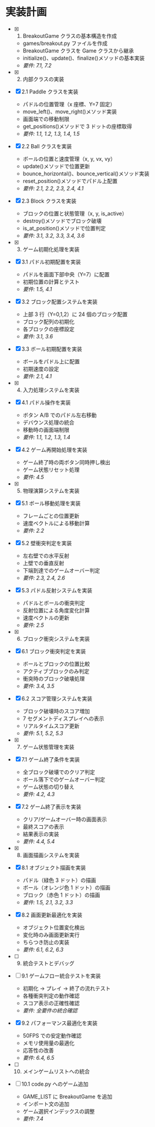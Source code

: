 # 実装計画

- [x] 1. BreakoutGame クラスの基本構造を作成

  - games/breakout.py ファイルを作成
  - BreakoutGame クラスを Game クラスから継承
  - initialize()、update()、finalize()メソッドの基本実装
  - _要件: 7.1, 7.2_

- [x] 2. 内部クラスの実装

- [x] 2.1 Paddle クラスを実装

  - パドルの位置管理（x 座標、Y=7 固定）
  - move_left()、move_right()メソッド実装
  - 画面端での移動制限
  - get_positions()メソッドで 3 ドットの座標取得
  - _要件: 1.1, 1.2, 1.3, 1.4, 1.5_

- [x] 2.2 Ball クラスを実装

  - ボールの位置と速度管理（x, y, vx, vy）
  - update()メソッドで位置更新
  - bounce_horizontal()、bounce_vertical()メソッド実装
  - reset_position()メソッドでパドル上配置
  - _要件: 2.1, 2.2, 2.3, 2.4, 4.1_

- [x] 2.3 Block クラスを実装

  - ブロックの位置と状態管理（x, y, is_active）
  - destroy()メソッドでブロック破壊
  - is_at_position()メソッドで位置判定
  - _要件: 3.1, 3.2, 3.3, 3.4, 3.6_

- [x] 3. ゲーム初期化処理を実装

- [x] 3.1 パドル初期配置を実装

  - パドルを画面下部中央（Y=7）に配置
  - 初期位置の計算とテスト
  - _要件: 1.5, 4.1_

- [x] 3.2 ブロック配置システムを実装

  - 上部 3 行（Y=0,1,2）に 24 個のブロック配置
  - ブロック配列の初期化
  - 各ブロックの座標設定
  - _要件: 3.1, 3.6_

- [x] 3.3 ボール初期配置を実装

  - ボールをパドル上に配置
  - 初期速度の設定
  - _要件: 2.1, 4.1_

- [x] 4. 入力処理システムを実装

- [x] 4.1 パドル操作を実装

  - ボタン A/B でのパドル左右移動
  - デバウンス処理の統合
  - 移動時の画面端制限
  - _要件: 1.1, 1.2, 1.3, 1.4_

- [x] 4.2 ゲーム再開始処理を実装

  - ゲーム終了時の両ボタン同時押し検出
  - ゲーム状態リセット処理
  - _要件: 4.5_

- [x] 5. 物理演算システムを実装

- [x] 5.1 ボール移動処理を実装

  - フレームごとの位置更新
  - 速度ベクトルによる移動計算
  - _要件: 2.2_

- [x] 5.2 壁衝突判定を実装

  - 左右壁での水平反射
  - 上壁での垂直反射
  - 下端到達でのゲームオーバー判定
  - _要件: 2.3, 2.4, 2.6_

- [x] 5.3 パドル反射システムを実装

  - パドルとボールの衝突判定
  - 反射位置による角度変化計算
  - 速度ベクトルの更新
  - _要件: 2.5_

- [x] 6. ブロック衝突システムを実装

- [x] 6.1 ブロック衝突判定を実装

  - ボールとブロックの位置比較
  - アクティブブロックのみ判定
  - 衝突時のブロック破壊処理
  - _要件: 3.4, 3.5_

- [x] 6.2 スコア管理システムを実装

  - ブロック破壊時のスコア増加
  - 7 セグメントディスプレイへの表示
  - リアルタイムスコア更新
  - _要件: 5.1, 5.2, 5.3_

- [x] 7. ゲーム状態管理を実装

- [x] 7.1 ゲーム終了条件を実装

  - 全ブロック破壊でのクリア判定
  - ボール落下でのゲームオーバー判定
  - ゲーム状態の切り替え
  - _要件: 4.2, 4.3_

- [x] 7.2 ゲーム終了表示を実装

  - クリア/ゲームオーバー時の画面表示
  - 最終スコアの表示
  - 結果表示の実装
  - _要件: 4.4, 5.4_

- [x] 8. 画面描画システムを実装

- [x] 8.1 オブジェクト描画を実装

  - パドル（緑色 3 ドット）の描画
  - ボール（オレンジ色 1 ドット）の描画
  - ブロック（赤色 1 ドット）の描画
  - _要件: 1.5, 2.1, 3.2, 3.3_

- [x] 8.2 画面更新最適化を実装

  - オブジェクト位置変化検出
  - 変化時のみ画面更新実行
  - ちらつき防止の実装
  - _要件: 6.1, 6.2, 6.3_

- [ ] 9. 統合テストとデバッグ
- [ ] 9.1 ゲームフロー統合テストを実装

  - 初期化 → プレイ → 終了の流れテスト
  - 各種衝突判定の動作確認
  - スコア表示の正確性確認
  - _要件: 全要件の統合確認_

- [x] 9.2 パフォーマンス最適化を実装

  - 50FPS での安定動作確認
  - メモリ使用量の最適化
  - 応答性の改善
  - _要件: 6.4, 6.5_

- [ ] 10. メインゲームリストへの統合
- [ ] 10.1 code.py へのゲーム追加
  - GAME_LIST に BreakoutGame を追加
  - インポート文の追加
  - ゲーム選択インデックスの調整
  - _要件: 7.4_
